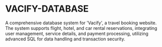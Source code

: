 # VACIFY-DATABASE
A comprehensive database system for 'Vacify', a travel booking website. The system supports flight, hotel, and car rental reservations, integrating user management, service details, and payment processing, utilizing advanced SQL for data handling and transaction security.
